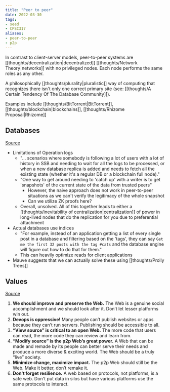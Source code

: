 ```yaml
---
title: "Peer to peer"
date: 2022-03-30
tags:
- seed
- CPSC317
aliases:
- peer-to-peer
- p2p
---
```


In contrast to client-server models, peer-to-peer systems are [[thoughts/decentralization|decentralized]] [[thoughts/Network Theory|networks]] with no privileged nodes. Each node performs the same roles as any other.

A philosophically [[thoughts/plurality|pluralistic]] way of computing that recognizes there isn't only one correct primary site (see: [[thoughts/A Certain Tendency Of The Database Community]]).

Examples include [[thoughts/BitTorrent|BitTorrent]], [[thoughts/blockchain|blockchains]], [[thoughts/Rhizome Proposal|Rhizome]]

## Databases
[Source](https://blog.mauve.moe/posts/peer-to-peer-databases)

- Limitations of Operation logs
	- "... scenarios where somebody is following a lot of users with a lot of history in SSB and needing to wait for all the logs to be processed, or when a new database replica is added and needs to fetch all the existing state (whether it's a regular DB or a blockchain full node)."
	- "One way to get around needing to 'catch up' with a writer is to get 'snapshots' of the current state of the data from trusted peers"
		- However, the naive approach does not work in peer-to-peer situations as we can't verify the legitimacy of the whole snapshot
		- Can we utilize ZK proofs here?
	- Overall, unsolved. All of this together leads to either a [[thoughts/inevitability of centralization|centralization]] of power in long-lived nodes that do the replication for you due to preferential attachment
- Actual databases use indices
	- "For example, instead of an application getting a list of every single post in a database and filtering based on the 'tags', they can say `Get me the first 32 posts with the tag #cats` and the database engine will figure out how to do that for them."
	- This can heavily optimize reads for client applications
- Mauve suggests that we can actually solve these using [[thoughts/Prolly Trees]]

## Values
[Source](https://laurelschwulst.github.io/p2pforever.org/)

1. **We should improve and preserve the Web.** The Web is a genuine social accomplishment and we should look after it. Don’t let lesser platforms win out.
2. **Devops is oppressive!** Many people can’t publish websites or apps because they can’t run servers. Publishing should be accessible to all.
3. **“View source” is critical to an open Web.** The more code that users can read, the more code they can review and learn from.
4. **“Modify source” is the p2p Web’s great power.** A Web that can be made and remade by its people can better serve their needs and produce a more diverse & exciting world. The Web should be a truly “live” society.
5. **Minimize change, maximize impact.** The p2p Web should still be the Web. Make it better, don’t remake it.
6.  **Don't forget resilience.** A web based on protocols, not platforms, is a safe web. Don't put data in silos but have various platforms use the same protocols to interact.